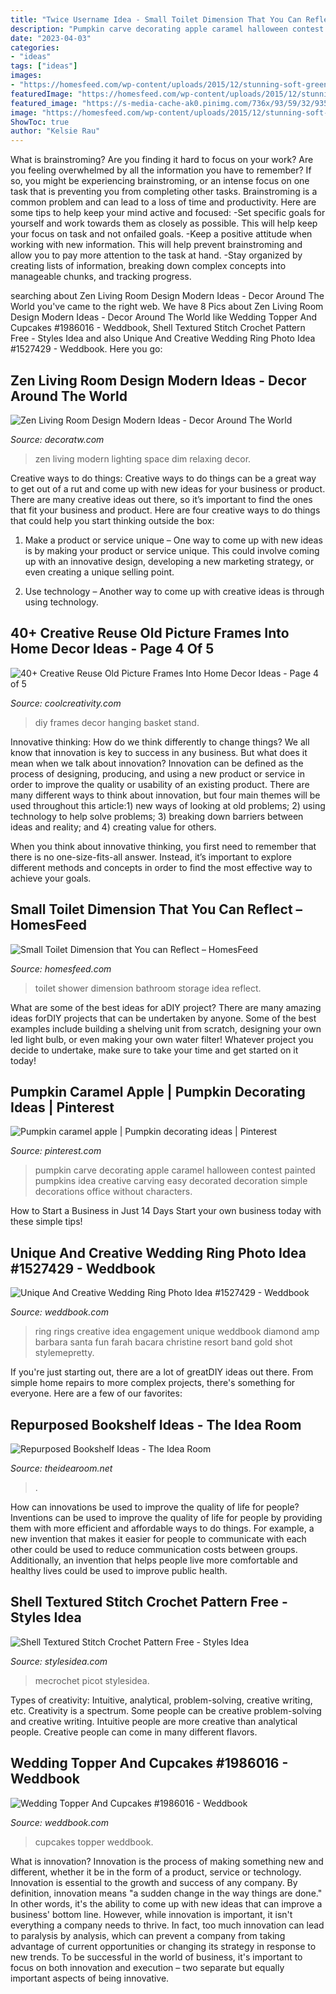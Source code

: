 ```yaml
---
title: "Twice Username Idea - Small Toilet Dimension That You Can Reflect – Homesfeed"
description: "Pumpkin carve decorating apple caramel halloween contest painted pumpkins idea creative carving easy decorated decoration simple decorations office without characters"
date: "2023-04-03"
categories:
- "ideas"
tags: ["ideas"]
images:
- "https://homesfeed.com/wp-content/uploads/2015/12/stunning-soft-green-small-toilet-dimension-design-with-recessed-wall-storage-and-walk-in-shower-idea-and-white-cabinet.jpg"
featuredImage: "https://homesfeed.com/wp-content/uploads/2015/12/stunning-soft-green-small-toilet-dimension-design-with-recessed-wall-storage-and-walk-in-shower-idea-and-white-cabinet.jpg"
featured_image: "https://s-media-cache-ak0.pinimg.com/736x/93/59/32/935932cc4fb79916eb377c7bf8db56d6--pumpkin-decorating-contest-pumpkin-contest.jpg"
image: "https://homesfeed.com/wp-content/uploads/2015/12/stunning-soft-green-small-toilet-dimension-design-with-recessed-wall-storage-and-walk-in-shower-idea-and-white-cabinet.jpg"
ShowToc: true
author: "Kelsie Rau"
---
```



What is brainstroming?
Are you finding it hard to focus on your work? Are you feeling overwhelmed by all the information you have to remember? If so, you might be experiencing brainstroming, or an intense focus on one task that is preventing you from completing other tasks. Brainstroming is a common problem and can lead to a loss of time and productivity. Here are some tips to help keep your mind active and focused: 
-Set specific goals for yourself and work towards them as closely as possible. This will help keep your focus on task and not onfailed goals. 
-Keep a positive attitude when working with new information. This will help prevent brainstroming and allow you to pay more attention to the task at hand. 
-Stay organized by creating lists of information, breaking down complex concepts into manageable chunks, and tracking progress.

	

		
searching about Zen Living Room Design Modern Ideas - Decor Around The World you've came to the right web. We have 8 Pics about Zen Living Room Design Modern Ideas - Decor Around The World like Wedding Topper And Cupcakes #1986016 - Weddbook, Shell Textured Stitch Crochet Pattern Free - Styles Idea and also Unique And Creative Wedding Ring Photo Idea #1527429 - Weddbook. Here you go:
		
    
## Zen Living Room Design Modern Ideas - Decor Around The World

<img loading=lazy src="http://decoratw.com/wp-content/uploads/2016/02/content_9233SwallowDrive79.jpg" onerror="this.onerror=null;this.src='https://tse3.mm.bing.net/th?id=OIP.pPAPek8gKlf7PXK8gJOOiQHaE1&amp;pid=15.1';" alt="Zen Living Room Design Modern Ideas - Decor Around The World">

_Source: decoratw.com_

>zen living modern lighting space dim relaxing decor. 

	

Creative ways to do things:
Creative ways to do things can be a great way to get out of a rut and come up with new ideas for your business or product. There are many creative ideas out there, so it’s important to find the ones that fit your business and product. Here are four creative ways to do things that could help you start thinking outside the box:
1. Make a product or service unique – One way to come up with new ideas is by making your product or service unique. This could involve coming up with an innovative design, developing a new marketing strategy, or even creating a unique selling point.

2. Use technology – Another way to come up with creative ideas is through using technology.

    
## 40+ Creative Reuse Old Picture Frames Into Home Decor Ideas - Page 4 Of 5

<img loading=lazy src="https://coolcreativity.com/wp-content/uploads/2016/06/DIY-Beautiful-Wall-Art.jpg" onerror="this.onerror=null;this.src='https://tse3.mm.bing.net/th?id=OIP.ZzxQ58WBEP8oZIB3ILiXYwHaJ3&amp;pid=15.1';" alt="40+ Creative Reuse Old Picture Frames Into Home Decor Ideas - Page 4 of 5">

_Source: coolcreativity.com_

>diy frames decor hanging basket stand. 

	

Innovative thinking: How do we think differently to change things?
We all know that innovation is key to success in any business. But what does it mean when we talk about innovation?
Innovation can be defined as the process of designing, producing, and using a new product or service in order to improve the quality or usability of an existing product. There are many different ways to think about innovation, but four main themes will be used throughout this article:1) new ways of looking at old problems; 2) using technology to help solve problems; 3) breaking down barriers between ideas and reality; and 4) creating value for others. 

When you think about innovative thinking, you first need to remember that there is no one-size-fits-all answer. Instead, it’s important to explore different methods and concepts in order to find the most effective way to achieve your goals.

    
## Small Toilet Dimension That You Can Reflect – HomesFeed

<img loading=lazy src="https://homesfeed.com/wp-content/uploads/2015/12/stunning-soft-green-small-toilet-dimension-design-with-recessed-wall-storage-and-walk-in-shower-idea-and-white-cabinet.jpg" onerror="this.onerror=null;this.src='https://tse3.mm.bing.net/th?id=OIP.7h65fyKujA9rKaxmpWc6OwHaJ4&amp;pid=15.1';" alt="Small Toilet Dimension that You can Reflect – HomesFeed">

_Source: homesfeed.com_

>toilet shower dimension bathroom storage idea reflect. 

	

What are some of the best ideas for aDIY project?
There are many amazing ideas forDIY projects that can be undertaken by anyone. Some of the best examples include building a shelving unit from scratch, designing your own led light bulb, or even making your own water filter! Whatever project you decide to undertake, make sure to take your time and get started on it today!

    
## Pumpkin Caramel Apple | Pumpkin Decorating Ideas | Pinterest

<img loading=lazy src="https://s-media-cache-ak0.pinimg.com/736x/93/59/32/935932cc4fb79916eb377c7bf8db56d6--pumpkin-decorating-contest-pumpkin-contest.jpg" onerror="this.onerror=null;this.src='https://tse3.mm.bing.net/th?id=OIP.uOGcIkKJn1q-TaDV5oTAmwHaJ4&amp;pid=15.1';" alt="Pumpkin caramel apple | Pumpkin decorating ideas | Pinterest">

_Source: pinterest.com_

>pumpkin carve decorating apple caramel halloween contest painted pumpkins idea creative carving easy decorated decoration simple decorations office without characters. 

	

How to Start a Business in Just 14 Days
Start your own business today with these simple tips!

    
## Unique And Creative Wedding Ring Photo Idea #1527429 - Weddbook

<img loading=lazy src="http://s5.weddbook.me/t1/1/5/2/1527429/wedding-amp-engagement-rings.jpg" onerror="this.onerror=null;this.src='https://tse2.mm.bing.net/th?id=OIP.56MmB-aImDFZA5_P1ymT3QHaLH&amp;pid=15.1';" alt="Unique And Creative Wedding Ring Photo Idea #1527429 - Weddbook">

_Source: weddbook.com_

>ring rings creative idea engagement unique weddbook diamond amp barbara santa fun farah bacara christine resort band gold shot stylemepretty. 

	

If you're just starting out, there are a lot of greatDIY ideas out there. From simple home repairs to more complex projects, there's something for everyone. Here are a few of our favorites: 

    
## Repurposed Bookshelf Ideas - The Idea Room

<img loading=lazy src="https://www.theidearoom.net/wp-content/uploads/2016/08/680e2db557cedd8a71ac538c71edaa088ce1bea5.jpg" onerror="this.onerror=null;this.src='https://tse4.mm.bing.net/th?id=OIP.WleFTmoXN4fxtt8O13tEjAHaI-&amp;pid=15.1';" alt="Repurposed Bookshelf Ideas - The Idea Room">

_Source: theidearoom.net_

>. 

	

How can innovations be used to improve the quality of life for people?
Inventions can be used to improve the quality of life for people by providing them with more efficient and affordable ways to do things. For example, a new invention that makes it easier for people to communicate with each other could be used to reduce communication costs between groups. Additionally, an invention that helps people live more comfortable and healthy lives could be used to improve public health.

    
## Shell Textured Stitch Crochet Pattern Free - Styles Idea

<img loading=lazy src="https://stateless.stylesidea.com/2017/07/1-Shell-Textured-Crochet-Stitch-free-apttern-1024x756.jpg" onerror="this.onerror=null;this.src='https://tse4.mm.bing.net/th?id=OIP.xb0d6vjDcg2J65ep61Qw0wHaFd&amp;pid=15.1';" alt="Shell Textured Stitch Crochet Pattern Free - Styles Idea">

_Source: stylesidea.com_

>mecrochet picot stylesidea. 

	

Types of creativity: Intuitive, analytical, problem-solving, creative writing, etc.
Creativity is a spectrum. Some people can be creative problem-solving and creative writing. Intuitive people are more creative than analytical people. Creative people can come in many different flavors.

    
## Wedding Topper And Cupcakes #1986016 - Weddbook

<img loading=lazy src="http://s3.weddbook.me/t1/1/9/8/1986016/wedding-topper-and-cupcakes.jpg" onerror="this.onerror=null;this.src='https://tse4.mm.bing.net/th?id=OIP.WcpiDdFyY_jVprv2juMo_gHaLH&amp;pid=15.1';" alt="Wedding Topper And Cupcakes #1986016 - Weddbook">

_Source: weddbook.com_

>cupcakes topper weddbook. 

	

What is innovation?
Innovation is the process of making something new and different, whether it be in the form of a product, service or technology. Innovation is essential to the growth and success of any company. By definition, innovation means "a sudden change in the way things are done." In other words, it's the ability to come up with new ideas that can improve a business' bottom line.
However, while innovation is important, it isn't everything a company needs to thrive. In fact, too much innovation can lead to paralysis by analysis, which can prevent a company from taking advantage of current opportunities or changing its strategy in response to new trends. To be successful in the world of business, it's important to focus on both innovation and execution – two separate but equally important aspects of being innovative.

